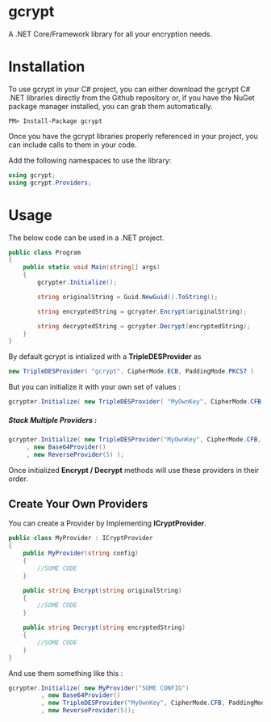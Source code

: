 # gcrypt
A .NET Core/Framework library for all your encryption needs.

# Installation
To use gcrypt in your C# project, you can either download the gcrypt C# .NET libraries directly from the Github repository or, if you have the NuGet package manager installed, you can grab them automatically.

```
PM> Install-Package gcrypt
```
Once you have the gcrypt libraries properly referenced in your project, you can include calls to them in your code.

Add the following namespaces to use the library:

```C#
using gcrypt;
using gcrypt.Providers;
```

# Usage
The below code can be used in a .NET project.

```C#
public class Program
{
	public static void Main(string[] args)
	{
		gcrypter.Initialize();

		string originalString = Guid.NewGuid().ToString();

		string encryptedString = gcrypter.Encrypt(originalString);

		string decryptedString = gcrypter.Decrypt(encryptedString);
	}
}
```
By default gcrypt is intialized with a **TripleDESProvider** as 
```C#
new TripleDESProvider( "gcrypt", CipherMode.ECB, PaddingMode.PKCS7 )
```

But you can initialize it with your own set of values :

```C#
gcrypter.Initialize( new TripleDESProvider( "MyOwnKey", CipherMode.CFB, PaddingMode.ANSIX923 ) );
```

##### Stack Multiple Providers :

```C#
gcrypter.Initialize( new TripleDESProvider("MyOwnKey", CipherMode.CFB, PaddingMode.ANSIX923 )
	 , new Base64Provider()
	 , new ReverseProvider(5) );
```

Once initialized **Encrypt / Decrypt** methods will use these providers in their order.

## Create Your Own Providers

You can create a Provider by Implementing **ICryptProvider**.
```C#
public class MyProvider : ICryptProvider
{
	public MyProvider(string config)
	{
		//SOME CODE
	}

	public string Encrypt(string originalString)
	{
		//SOME CODE
	}

	public string Decrypt(string encryptedString)
	{
		//SOME CODE
	}
}
```
And use them something like this :

```C#
gcrypter.Initialize( new MyProvider("SOME CONFIG")
		 , new Base64Provider()
		 , new TripleDESProvider("MyOwnKey", CipherMode.CFB, PaddingMode.ANSIX923)
		 , new ReverseProvider(5));
```


